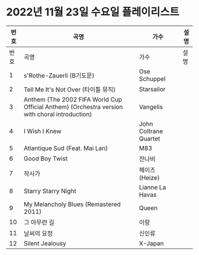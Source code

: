 # 2022년 11월 23일 수요일 플레이리스트

| 번호 | 곡명 | 가수 | 설명 |
|------|------|------|------|
| 번호 | 곡명 | 가수 | 설명 |
| 1 | s'Rothe-Zauerli (B기도문) | Ose Schuppel |  |
| 2 | Tell Me It's Not Over (타이틀 뮤직) | Starsailor |  |
| 3 | Anthem (The 2002 FIFA World Cup Official Anthem) (Orchestra version with choral introduction) | Vangelis |  |
| 4 | I Wish I Knew | John Coltrane Quartet |  |
| 5 | Atlantique Sud (Feat. Mai Lan) | M83 |  |
| 6 | Good Boy Twist | 잔나비 |  |
| 7 | 작사가 | 헤이즈 (Heize) |  |
| 8 | Starry Starry Night | Lianne La Havas |  |
| 9 | My Melancholy Blues (Remastered 2011) | Queen |  |
| 10 | 그 아무런 길 | 이랑 |  |
| 11 | 날씨의 요정 | 신인류 |  |
| 12 | Silent Jealousy | X-Japan |  |
